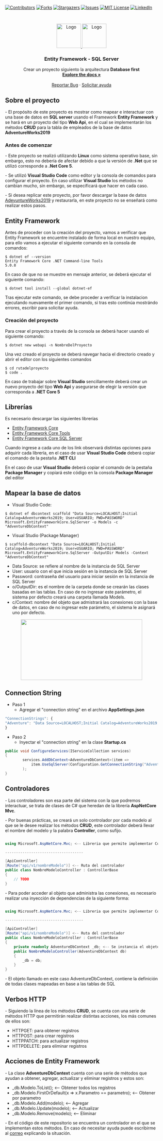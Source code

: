 [![Contributors][contributors-shield]][contributors-url]
[![Forks][forks-shield]][forks-url]
[![Stargazers][stars-shield]][stars-url]
[![Issues][issues-shield]][issues-url]
[![MIT License][license-shield]][license-url]
[![LinkedIn][linkedin-shield]][linkedin-url]

<!-- PROJECT LOGO -->
<br />
<p align="center">
  <a href="https://github.com/mortroguez/EntityFrameworkSQL">
    <img src="docs/sql-server.svg" alt="Logo" width="80" height="80">
  </a>
  <a href="https://github.com/mortroguez/EntityFrameworkSQL">
    <img src="docs/microsoft.svg" alt="Logo" width="80" height="80">
  </a>

  <h3 align="center">Entity Framework - SQL Server</h3>

  <p align="center">
    Crear un proyecto siguiento la arquitectura <strong>Database first</strong>
    <br />
    <a href="https://github.com/mortroguez/EntityFrameworkSQL"><strong>Explore the docs »</strong></a>
    <br />
    <br />
    <a href="https://github.com/mortroguez/EntityFrameworkSQL/issues">Reportar Bug</a>
    ·
    <a href="https://github.com/mortroguez/EntityFrameworkSQL/issues">Solicitar ayuda</a>
  </p>
</p>

## Sobre el proyecto

<p>
- El propósito de este proyecto es mostrar como mapear e interactuar con una base de datos en <strong>SQL server</strong> usando el Framework <strong>Entity Framework</strong> y se hará en un proyecto del tipo <strong>Web Api</strong>, en el cual se implementarán los métodos <strong>CRUD</strong> para la tabla de empleados de la base de datos <strong>AdventureWorks2019</strong>  
</p>

### Antes de comenzar 
<p>
- Este proyecto se realizó utilizando <strong>Linux</strong> como sistema operativo base, sin embargo, esto no debería de afectar debido a que la versión de <strong>.Net</strong> que se utilizó corresponde a <strong>.Net Core 5</strong>.
</p>

<p>
- Se utilizó <strong>Visual Studio Code</strong> como editor y la consola de comandos para configurar el proyecto. En caso utilizar <strong>Visual Studio</strong> los métodos no cambian mucho, sin embargo, se especificará que hacer en cada caso.
</p>

<p>
- Si desea replicar este proyecto, por favor descargar la base de datos <a href="https://docs.microsoft.com/en-us/sql/samples/adventureworks-install-configure?view=sql-server-ver15&tabs=ssms">AdevuntureWorks2019</a> y restaurarla, en este proyecto no se enseñará como realizar estos pasos.
</p>

## Entity Framework

<p>Antes de proceder con la creación del proyecto, vamos a verificar que Entity Framework se encuentre instalado de forma local en nuestro equipo, para ello vamos a ejecutar el siguiente comando en la consola de comandos: </p>

``` command promt
$ dotnet ef --version
Entity Framework Core .NET Command-line Tools
5.0.8
```
<p>En caso de que no se muestre en mensaje anterior, se deberá ejecutar el siguiente comando: </p>

``` command promt
$ dotnet tool install --global dotnet-ef
```

<p>Tras ejecutar este comando, se debe proceder a verificar la instalacion ejecutando nuevamente el primer comando, si tras esto continúa mostrándo errores, escribir para solicitar ayuda.</p>

### Creación del proyecto

<p>Para crear el proyecto a través de la consola se deberá hacer usando el siguiente comando: </p>

``` command promt
$ dotnet new webapi -n NombreDelProyecto
```

<p>Una vez creado el proyecto se deberá navegar hacia el directorio creado y abrir el editor con los siguientes comandos</p>

``` command promt
$ cd rutadelproyecto
$ code .
```

<p>En caso de trabajar sobre <strong>Visual Studio</strong> sencillamente deberá crear un nuevo proyecto del tipo <strong>Web Api</strong> y asegurarse de elegir la versión que corresponda a <strong>.NET Core 5</strong></p>

## Librerías

<p>Es necesario descargar las siguientes librerías</p>

* <a href="https://www.nuget.org/packages/Microsoft.EntityFrameworkCore"> Entity Framework Core </a>
* <a href="https://www.nuget.org/packages/Microsoft.EntityFrameworkCore.Tools"> Entity Framework Core Tools </a>
* <a href="https://www.nuget.org/packages/Microsoft.EntityFrameworkCore.SqlServer"> Entity Framework Core SQL Server </a>

<p>Cuando ingrese a cada uno de los link observará distintas opciones para adquirir cada librería, en el caso de usar <strong>Visual Studio Code</strong> deberá copiar el comando de la pestaña <strong>.NET CLI</strong></p>

<p>En el caso de usar <strong>Visual Studio</strong> deberá copiar el comando de la pestaña <strong>Package Manager</strong> y copiará este código en la consola <strong>Package Manager</strong> del editor</p>

## Mapear la base de datos

* Visual Studio Code: 

``` command promt
$ dotnet ef dbcontext scaffold "Data Source=LOCALHOST;Initial Catalog=AdventureWorks2019; User=USUARIO; PWD=PASSWORD" Microsoft.EntityFrameworkCore.SqlServer -o Models -c "AdventureDbContext"
```

* Visual Studio (Package Manager)

``` command promt
$ scaffold-dbcontext "Data Source=LOCALHOST;Initial Catalog=AdventureWorks2019; User=USUARIO; PWD=PASSWORD" Microsoft.EntityFrameworkCore.SqlServer -OutputDir Models -Context "AdventureDbContext"
```

- Data Source: se refiere al nombre de la instancia de SQL Server
- User: usuario con el que inicia sesión en la instancia de SQL Server
- Password: contraseña del usuario para iniciar sesión en la instancia de SQL Server
- o/OutputDir: es el nombre de la carpeta donde se crearán las clases basadas en las tablas. En caso de no ingresar este parámetro, el sistema por defecto creará una carpeta llamada Models.
- c/Context: nombre del objeto que admistrará las conexiones con la base de datos, en caso de no ingresar este parámetro, el sistema le asignará uno por defecto.

<div align="center">
    <img src="docs/capturas/Captura-1.png" width="400" height="200">
</div>

## Connection String

* Paso 1
    - Agregar el "connection string" en el archivo <strong>AppSettings.json</strong>

``` js
"ConnectionStrings": {
"Adventure": "Data Source=LOCALHOST;Initial Catalog=AdventureWorks2019;        User=USER; PWD=PASSWORD"
}
```

* Paso 2
    - Inyectar el "connection string" en la clase <strong>Startup.cs</strong>

``` C#
public void ConfigureServices(IServiceCollection services)
{
        services.AddDbContext<AdventureDbContext>(item => 
            item.UseSqlServer(Configuration.GetConnectionString("Adventure"))
        );
}
```

## Controladores

<p>
- Los controladores son esa parte del sistema con la que podremos interactuar, se trata de clases de C# que heredan de la librería <strong>AspNetCore Mvc</strong>.
</p>

<p>
- Por buenas prácticas, se creará un solo controlador por cada modelo al que se le desee realizar los métodos <strong>CRUD</strong>, este controlador deberá llevar el nombre del modelo y la palabra <strong>Controller</strong>, como sufijo.
</p>

``` C#

using Microsoft.AspNetCore.Mvc; <-- Libreria que permite implementar ControllerBase

------------------------------------

[ApiController]
[Route("api/v1/nombreModelo")] <-- Ruta del controlador
public class NombreModeloController : ControllerBase
{
    // TODO
}
```

<p>
- Para poder acceder al objeto que administra las conexiones, es necesario realizar una inyección de dependencias de la siguiente forma: 
</p>

``` C#

using Microsoft.AspNetCore.Mvc; <-- Libreria que permite implementar ControllerBase

------------------------------------

[ApiController]
[Route("api/v1/nombreModelo")] <-- Ruta del controlador
public class NombreModeloController : ControllerBase
{
    private readonly AdventureDbContext _db; <-- Se instancia el objeto
    public NombreModeloController(AdventureDbContext db)
    {
        _db = db;
    }
}
```

<p>
- El objeto llamado en este caso AdventureDbContext, contiene la definición de todas clases mapeadas en base a las tablas de SQL
</p>

## Verbos HTTP

<p>
- Siguiendo la línea de los métodos <strong>CRUD</strong>, se cuenta con una serie de métodos HTTP que permitirán realizar distintas acciones, los más comunes de ellos son:
</p>

* HTTPGET: para obtener registros
* HTTPOST: para crear registros
* HTTPPATCH: para actualizar registros
* HTTPDELETE: para eliminar registros

## Acciones de Entity Framework

<p>
- La clase  <strong>AdventureDbContext</strong> cuenta con una serie de métodos que ayudan a obtener, agregar, actualizar y eliminar registros y estos son: 
</p>

* _db.Modelo.ToList(); <-- Obtener todos los registros
* _db.Modelo.FirstOrDefault(x => x.Parametro == parametro); <-- Obtener por parametro
* _db.Modelo.Add(modelo); <-- Agregar
* _db.Modelo.Update(modelo); <-- Actualizar
* _db.Modelo.Remove(modelo); <-- Eliminar

<p>
- En el código de este repositorio se encuentra un controlador en el que se implementan estos métodos. En caso de necesitar ayuda puede escribirme al <a href="ehitelrj@gmail.com">correo</a> explicando la situación.
</p>

<!-- Referencias -->
[contributors-shield]: https://img.shields.io/github/contributors/mortroguez/EntityFrameworkSQL.svg?style=for-the-badge
[contributors-url]: https://github.com/mortroguez/EntityFrameworkSQL/graphs/contributors
[forks-shield]: https://img.shields.io/github/forks/mortroguez/EntityFrameworkSQL.svg?style=for-the-badge
[forks-url]: https://github.com/mortroguez/EntityFrameworkSQL/network/members
[stars-shield]: https://img.shields.io/github/stars/mortroguez/EntityFrameworkSQL.svg?style=for-the-badge
[stars-url]: https://github.com/mortroguez/EntityFrameworkSQL/stargazers
[issues-shield]: https://img.shields.io/github/issues/mortroguez/EntityFrameworkSQL.svg?style=for-the-badge
[issues-url]: https://github.com/mortroguez/EntityFrameworkSQL/issues
[license-shield]: https://img.shields.io/github/license/mortroguez/EntityFrameworkSQL.svg?style=for-the-badge
[license-url]: https://github.com/mortroguez/EntityFrameworkSQL/blob/main/LICENSE
[linkedin-shield]: https://img.shields.io/badge/-LinkedIn-black.svg?style=for-the-badge&logo=linkedin&colorB=555
[linkedin-url]: https://www.linkedin.com/in/ehitel-rodriguez-316a9b217/
